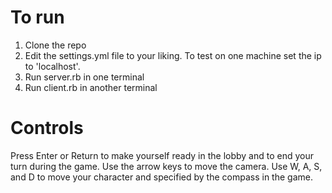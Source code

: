 To run
======

1. Clone the repo
2. Edit the settings.yml file to your liking. To test on one machine set the ip to 'localhost'.
3. Run server.rb in one terminal
4. Run client.rb in another terminal

Controls
========

Press Enter or Return to make yourself ready in the lobby and to end your turn during the game.
Use the arrow keys to move the camera.
Use W, A, S, and D to move your character and specified by the compass in the game.
